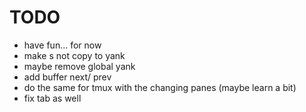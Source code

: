 # TODO
- have fun... for now
- make s not copy to yank
- maybe remove global yank
- add buffer next/ prev
- do the same for tmux with the changing panes (maybe learn a bit)
- fix tab as well
